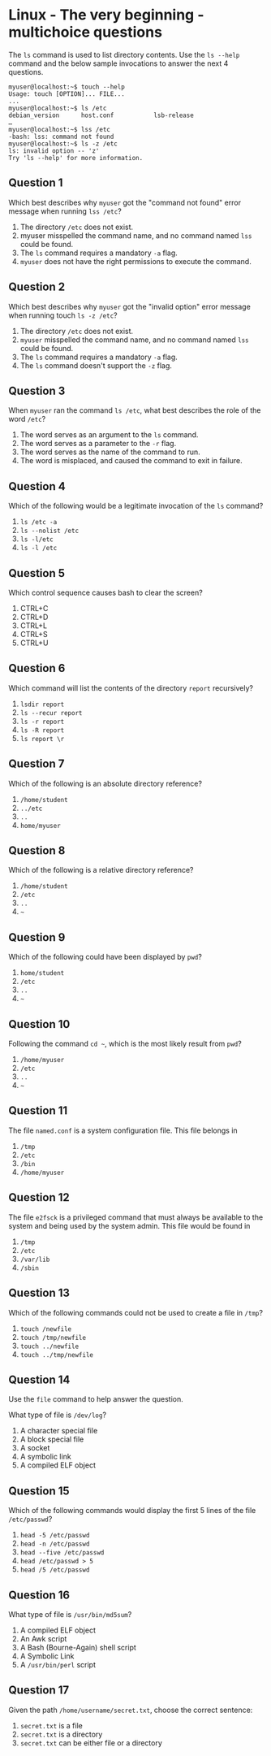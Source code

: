 # Linux - The very beginning - multichoice questions

The `ls` command is used to list directory contents. Use the `ls --help` command and the below sample invocations to answer the next 4 questions.

```console
myuser@localhost:~$ touch --help
Usage: touch [OPTION]... FILE...
...
myuser@localhost:~$ ls /etc
debian_version   	host.conf       	lsb-release
…
myuser@localhost:~$ lss /etc
-bash: lss: command not found
myuser@localhost:~$ ls -z /etc
ls: invalid option -- 'z'
Try 'ls --help' for more information.
```

## Question 1

Which best describes why `myuser` got the "command not found" error message when running
`lss /etc`?

1. The directory `/etc` does not exist.
2. myuser misspelled the command name, and no command named `lss` could be found.
3. The `ls` command requires a mandatory `-a` flag.
4. `myuser` does not have the right permissions to execute the command.

## Question 2

Which best describes why `myuser` got the "invalid option" error message when running touch
`ls -z /etc`?

1. The directory `/etc` does not exist.
2. `myuser` misspelled the command name, and no command named `lss` could be found.
3. The `ls` command requires a mandatory `-a` flag.
4. The `ls` command doesn't support the `-z` flag.

## Question 3

When `myuser` ran the command `ls /etc`, what best describes the role of
the word `/etc`?

1. The word serves as an argument to the `ls` command.
2. The word serves as a parameter to the `-r` flag.
3. The word serves as the name of the command to run.
4. The word is misplaced, and caused the command to exit in failure.

## Question 4

Which of the following would be a legitimate invocation of the `ls` command?

1. `ls /etc -a`
2. `ls --nolist /etc`
3. `ls -l/etc`
4. `ls -l /etc`

## Question 5

Which control sequence causes bash to clear the screen?

1. CTRL+C
2. CTRL+D
3. CTRL+L
4. CTRL+S
5. CTRL+U

## Question 6

Which command will list the contents of the directory `report` recursively?

1. `lsdir report`
2. `ls --recur report`
3. `ls -r report`
4. `ls -R report`
5. `ls report \r`


## Question 7

Which of the following is an absolute directory reference?

1. `/home/student`
2. `../etc`
3. `..`
4. `home/myuser`

## Question 8

Which of the following is a relative directory reference?

1. `/home/student`
2. `/etc`
3. `..`
4. `~`

## Question 9

Which of the following could have been displayed by `pwd`?

1. `home/student`
2. `/etc`
3. `..`
4. `~`

## Question 10

Following the command `cd ~`, which is the most likely result from `pwd`?

1. `/home/myuser`
2. `/etc`
3. `..`
4. `~`

## Question 11

The file `named.conf` is a system configuration file. This file belongs in

1. `/tmp`
2. `/etc`
3. `/bin`
4. `/home/myuser`

## Question 12

The file `e2fsck` is a privileged command that must always be available to the system and being used by the system admin. This file would be found in

1. `/tmp`
2. `/etc`
3. `/var/lib`
4. `/sbin`

## Question 13

Which of the following commands could not be used to create a file in `/tmp`?

1. `touch /newfile`
2. `touch /tmp/newfile`
3. `touch ../newfile`
4. `touch ../tmp/newfile`

## Question 14

Use the `file` command to help answer the question.

What type of file is `/dev/log`?

1. A character special file
2. A block special file
3. A socket
4. A symbolic link
5. A compiled ELF object

## Question 15

Which of the following commands would display the first 5 lines of the file `/etc/passwd`?

1. `head -5 /etc/passwd`
2. `head -n /etc/passwd`
3. `head --five /etc/passwd`
4. `head /etc/passwd > 5`
5. `head /5 /etc/passwd`


## Question 16

What type of file is `/usr/bin/md5sum`?

1. A compiled ELF object
2. An Awk script
3. A Bash (Bourne-Again) shell script
4. A Symbolic Link
5. A `/usr/bin/perl` script


## Question 17

Given the path `/home/username/secret.txt`, choose the correct sentence:

1. `secret.txt` is a file
2. `secret.txt` is a directory
3. `secret.txt` can be either file or a directory
